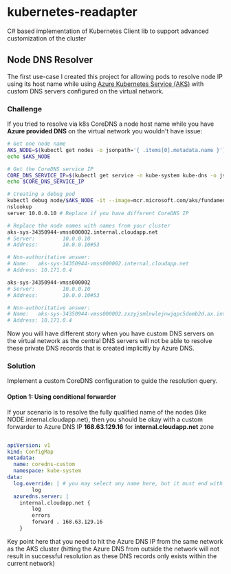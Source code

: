 # kubernetes-readapter
C# based implementation of Kubernetes Client lib to support advanced customization of the cluster

## Node DNS Resolver

The first use-case I created this project for allowing pods to resolve node IP using its host name while using [Azure Kubernetes Service (AKS)]() with custom DNS servers configured on the virtual network.

### Challenge

If you tried to resolve via k8s CoreDNS a node host name while you have **Azure provided DNS** on the virtual network you wouldn't have issue:

```bash
# Get one node name
AKS_NODE=$(kubectl get nodes -o jsonpath='{ .items[0].metadata.name }')
echo $AKS_NODE

# Get the CoreDNS service IP
CORE_DNS_SERVICE_IP=$(kubectl get service -n kube-system kube-dns -o jsonpath='{ .spec.clusterIP }')
echo $CORE_DNS_SERVICE_IP

# Creating a debug pod
kubectl debug node/$AKS_NODE -it --image=mcr.microsoft.com/aks/fundamental/base-ubuntu:v0.0.11
nslookup
server 10.0.0.10 # Replace if you have different CoreDNS IP

# Replace the node names with names from your cluster
aks-sys-34350944-vmss000002.internal.cloudapp.net
# Server:         10.0.0.10
# Address:        10.0.0.10#53

# Non-authoritative answer:
# Name:   aks-sys-34350944-vmss000002.internal.cloudapp.net
# Address: 10.171.0.4

aks-sys-34350944-vmss000002
# Server:         10.0.0.10
# Address:        10.0.0.10#53

# Non-authoritative answer:
# Name:   aks-sys-34350944-vmss000002.zxzyjsmlnwlejnwjqpc5domb2d.ax.internal.cloudapp.net
# Address: 10.171.0.4

```

Now you will have different story when you have custom DNS servers on the virtual network as the central DNS servers will not be able to resolve these private DNS records that is created implicitly by Azure DNS.

### Solution

Implement a custom CoreDNS configuration to guide the resolution query.

#### Option 1: Using conditional forwarder

If your scenario is to resolve the fully qualified name of the nodes (like NODE.internal.cloudapp.net), then you should be okay with a custom forwarder to Azure DNS IP **168.63.129.16** for **internal.cloudapp.net** zone

```yaml

apiVersion: v1
kind: ConfigMap
metadata:
  name: coredns-custom
  namespace: kube-system
data:
  log.override: | # you may select any name here, but it must end with the .override file extension
        log
  azuredns.server: |
    internal.cloudapp.net {
        log
        errors
        forward . 168.63.129.16
    }

```

Key point here that you need to hit the Azure DNS IP from the same network as the AKS cluster (hitting the Azure DNS from outside the network will not result in successful resolution as these DNS records only exists within the current network)

